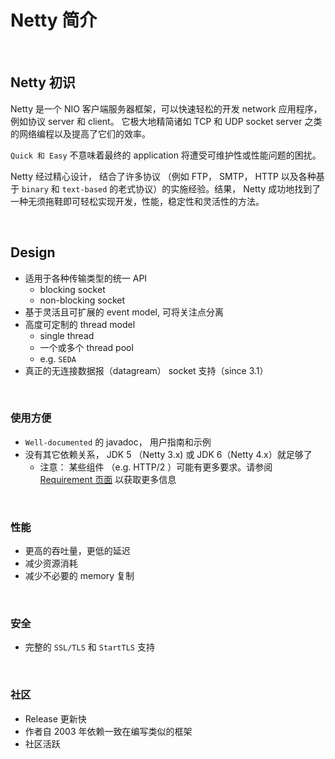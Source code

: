 # Netty 简介

&nbsp;

## Netty 初识

Netty 是一个 NIO 客户端服务器框架，可以快速轻松的开发 network 应用程序，例如协议 server 和 client。 它极大地精简诸如 TCP 和 UDP socket server 之类的网络编程以及提高了它们的效率。

`Quick 和 Easy` 不意味着最终的 application 将遭受可维护性或性能问题的困扰。 

Netty 经过精心设计， 结合了许多协议 （例如 FTP， SMTP， HTTP 以及各种基于 `binary` 和 `text-based` 的老式协议）的实施经验。结果， Netty 成功地找到了一种无须拖鞋即可轻松实现开发，性能，稳定性和灵活性的方法。

&nbsp;

## Design

- 适用于各种传输类型的统一 API
  - blocking socket
  - non-blocking socket
- 基于灵活且可扩展的 event model, 可将关注点分离
- 高度可定制的 thread model
  - single thread
  - 一个或多个 thread pool
  - e.g.  `SEDA`
- 真正的无连接数据报（datagream） socket 支持（since 3.1）

&nbsp;

### 使用方便

- `Well-documented` 的 javadoc， 用户指南和示例
- 没有其它依赖关系， JDK 5 （Netty 3.x) 或  JDK 6（Netty 4.x）就足够了
  - 注意： 某些组件 （e.g. HTTP/2 ）可能有更多要求。请参阅 [Requirement 页面](https://netty.io/wiki/requirements.html) 以获取更多信息

&nbsp;

### 性能

- 更高的吞吐量，更低的延迟
- 减少资源消耗
- 减少不必要的 memory 复制

&nbsp;

### 安全

- 完整的 `SSL/TLS` 和 `StartTLS` 支持

&nbsp;

### 社区

- Release 更新快
- 作者自 2003 年依赖一致在编写类似的框架
- 社区活跃



